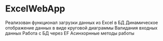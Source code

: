 # ExcelWebApp
Реализован функционал загрузки данных из Excel в БД
Динамическое отображение данных в виде круговой диаграммы
Валидания входных данных
Работа с БД через EF
Асинхорнные методы работы
